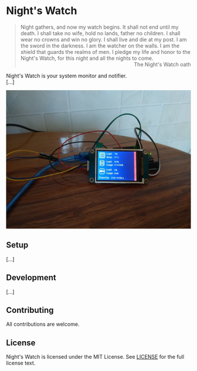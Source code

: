 # Night's Watch
> Night gathers, and now my watch begins. It shall not end until my death. I shall take no wife, hold no lands, father no children. I shall wear no crowns and win no glory. I shall live and die at my post. I am the sword in the darkness. I am the watcher on the walls. I am the shield that guards the realms of men. I pledge my life and honor to the Night's Watch, for this night and all the nights to come.<br>
<span style="float: right">The Night's Watch oath</span><br>

Night's Watch is your system monitor and notifier.  
[...]

![result.jpg](misc/result.jpg)

## Setup
[...]

## Development
[...]

## Contributing
All contributions are welcome.

## License
Night's Watch is licensed under the MIT License. See [LICENSE](https://github.com/lnquy/nights-watch/blob/master/LICENSE) for the full license text.